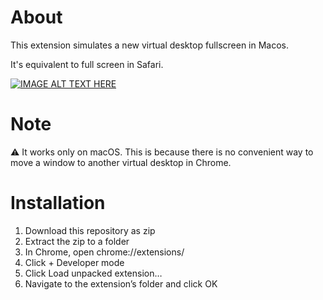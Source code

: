 # About
This extension simulates a new virtual desktop fullscreen in Macos. 

It's equivalent to full screen in Safari.

[![IMAGE ALT TEXT HERE](https://img.youtube.com/vi/s0gqUqoCGUM/0.jpg)](https://www.youtube.com/watch?v=s0gqUqoCGUM)

# Note
⚠️ It works only on macOS. This is because there is no convenient way to move a window to another virtual desktop in Chrome.

# Installation 

1. Download this repository as zip
2. Extract the zip to a folder
3. In Chrome, open chrome://extensions/
4. Click + Developer mode
5. Click Load unpacked extension…
6. Navigate to the extension’s folder and click OK
